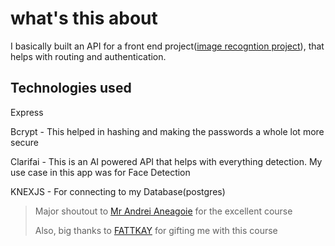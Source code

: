 # what's this about

I basically built an API for a front end project([image recogntion project](https://github.com/tegaguru/smart-brain-app)), that helps with routing and authentication. 

## Technologies used

Express

Bcrypt - This helped in hashing and making the passwords a whole lot more secure

Clarifai - This is an AI powered API that helps with everything detection. My use case in this app was for Face Detection

KNEXJS - For connecting to my Database(postgres)


> Major shoutout to [Mr Andrei Aneagoie](https://github.com/aneagoie) for the excellent course
>
> Also, big thanks to [FATTKAY](https://twitter.com/fattkay?lang=en) for gifting me with this course